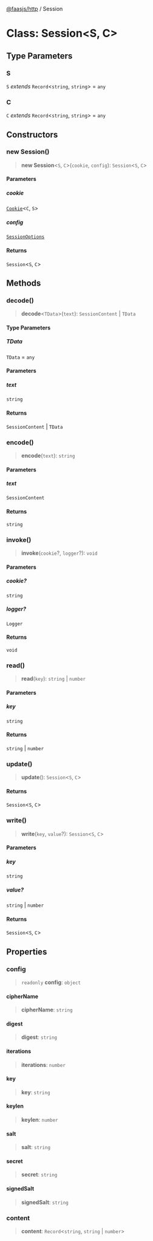[@faasjs/http](../README.md) / Session

# Class: Session\<S, C\>

## Type Parameters

### S

`S` *extends* `Record`\<`string`, `string`\> = `any`

### C

`C` *extends* `Record`\<`string`, `string`\> = `any`

## Constructors

### new Session()

> **new Session**\<`S`, `C`\>(`cookie`, `config`): `Session`\<`S`, `C`\>

#### Parameters

##### cookie

[`Cookie`](Cookie.md)\<`C`, `S`\>

##### config

[`SessionOptions`](../type-aliases/SessionOptions.md)

#### Returns

`Session`\<`S`, `C`\>

## Methods

### decode()

> **decode**\<`TData`\>(`text`): `SessionContent` \| `TData`

#### Type Parameters

##### TData

`TData` = `any`

#### Parameters

##### text

`string`

#### Returns

`SessionContent` \| `TData`

### encode()

> **encode**(`text`): `string`

#### Parameters

##### text

`SessionContent`

#### Returns

`string`

### invoke()

> **invoke**(`cookie`?, `logger`?): `void`

#### Parameters

##### cookie?

`string`

##### logger?

`Logger`

#### Returns

`void`

### read()

> **read**(`key`): `string` \| `number`

#### Parameters

##### key

`string`

#### Returns

`string` \| `number`

### update()

> **update**(): `Session`\<`S`, `C`\>

#### Returns

`Session`\<`S`, `C`\>

### write()

> **write**(`key`, `value`?): `Session`\<`S`, `C`\>

#### Parameters

##### key

`string`

##### value?

`string` | `number`

#### Returns

`Session`\<`S`, `C`\>

## Properties

### config

> `readonly` **config**: `object`

#### cipherName

> **cipherName**: `string`

#### digest

> **digest**: `string`

#### iterations

> **iterations**: `number`

#### key

> **key**: `string`

#### keylen

> **keylen**: `number`

#### salt

> **salt**: `string`

#### secret

> **secret**: `string`

#### signedSalt

> **signedSalt**: `string`

### content

> **content**: `Record`\<`string`, `string` \| `number`\>
